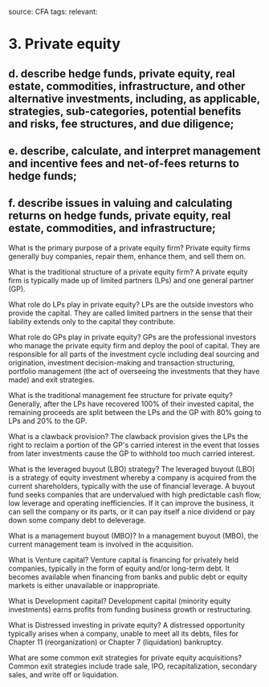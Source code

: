 source: CFA
tags: 
relevant: 

# 3. Private equity

## d. describe hedge funds, private equity, real estate, commodities, infrastructure, and other alternative investments, including, as applicable, strategies, sub-categories, potential benefits and risks, fee structures, and due diligence;
## e. describe, calculate, and interpret management and incentive fees and net-of-fees returns to hedge funds;
## f. describe issues in valuing and calculating returns on hedge funds, private equity, real estate, commodities, and infrastructure;

What is the primary purpose of a private equity firm?
Private equity firms generally buy companies, repair them, enhance them, and sell them on.

What is the traditional structure of a private equity firm?
A private equity firm is typically made up of limited partners (LPs) and one general partner (GP). 

What role do LPs play in private equity?
LPs are the outside investors who provide the capital. They are called limited partners in the sense that their liability extends only to the capital they contribute.

What role do GPs play in private equity?
GPs are the professional investors who manage the private equity firm and deploy the pool of capital. They are responsible for all parts of the investment cycle including deal sourcing and origination, investment decision-making and transaction structuring, portfolio management (the act of overseeing the investments that they have made) and exit strategies.

What is the traditional management fee structure for private equity?
Generally, after the LPs have recovered 100% of their invested capital, the remaining proceeds are split between the LPs and the GP with 80% going to LPs and 20% to the GP.

What is a clawback provision?
The clawback provision gives the LPs the right to reclaim a portion of the GP's carried interest in the event that losses from later investments cause the GP to withhold too much carried interest.

What is the leveraged buyout (LBO) strategy?
The leveraged buyout (LBO) is a strategy of equity investment whereby a company is acquired from the current shareholders, typically with the use of financial leverage. A buyout fund seeks companies that are undervalued with high predictable cash flow, low leverage and operating inefficiencies. If it can improve the business, it can sell the company or its parts, or it can pay itself a nice dividend or pay down some company debt to deleverage.

What is a management buyout (MBO)?
In a management buyout (MBO), the current management team is involved in the acquisition.

What is Venture capital?
Venture capital is financing for privately held companies, typically in the form of equity and/or long-term debt. It becomes available when financing from banks and public debt or equity markets is either unavailable or inappropriate.

What is Development capital?
Development capital (minority equity investments) earns profits from funding business growth or restructuring.

What is Distressed investing in private equity?
A distressed opportunity typically arises when a company, unable to meet all its debts, files for Chapter 11 (reorganization) or Chapter 7 (liquidation) bankruptcy.

What are some common exit strategies for private equity acquisitions?
Common exit strategies include trade sale, IPO, recapitalization, secondary sales, and write off or liquidation.




